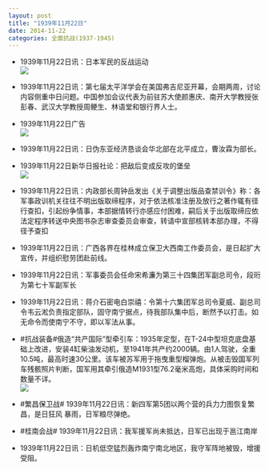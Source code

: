 ```yaml
---
layout: post
title: "1939年11月22日"
date: 2014-11-22
categories: 全面抗战(1937-1945)
---
```


<meta name="referrer" content="no-referrer" />

- 1939年11月22日讯：日本军民的反战运动 <br/><img src="https://ww2.sinaimg.cn/large/aca367d8jw1emk50p8vx5j20he172an5.jpg" />

- 1939年11月22日讯：第七届太平洋学会在美国弗吉尼亚开幕，会期两周，讨论内容侧重中日问题。中国参加会议代表为前驻苏大使颜惠庆、南开大学教授张彭春、武汉大学教授周鲠生、林语堂和银行界人士。 

- 1939年11月22日广告 <br/><img src="https://ww3.sinaimg.cn/large/aca367d8jw1emk3ahw17xj20i00detar.jpg" />

- 1939年11月22日讯：日伪东亚经济恳谈会华北部在北平成立，曹汝霖为部长。 

- 1939年11月22日新华日报社论：把敌后变成反攻的堡垒 <br/><img src="https://ww3.sinaimg.cn/large/aca367d8jw1emk1jtqfjbj210v0grtf1.jpg" />

- 1939年11月22日讯：内政部长周钟岳发出《关于调整出版品查禁训令》称：各军事政训机关往往不明出版取缔程序，对于依法核准注册及放行之著作辄有径行查扣，引起纷争情事，本部据情转行亦感应付困难，嗣后关于出版取缔应依法定程序转送中央图书杂志审查委员会审查，转请中宣部核转本部办理，不得径予查扣 

- 1939年11月22日讯：广西各界在桂林成立保卫大西南工作委员会，是日起扩大宣传，并组织慰劳团赴前线。 

- 1939年11月22日讯：军事委员会任命宋希濂为第三十四集团军副总司令，段珩为第七十军副军长 

- 1939年11月22日讯：蒋介石密电白崇禧：令第十六集团军总司令夏威、副总司令韦云淞负责指定部队，固守南宁据点，待我部队集中后，断然予以打击。如无命令而使南宁不守，即以军法从事。 

- #抗战装备#俄造“共产国际”型牵引车：1935年定型，在T-24中型坦克底盘基础上改进，安装4缸柴油发动机，至1941年共产约2000辆。由1人驾驶，全重10.5吨，最高时速30公里。该车被苏军用于拖曳重型榴弹炮。从被击毁国军列车残骸照片判断，国军用其牵引俄造M1931型76.2毫米高炮，具体采购时间和数量不详。 <br/><img src="https://ww1.sinaimg.cn/large/aca367d8jw1emjjmjuy8bj20gl18bk1f.jpg" />

- #繁昌保卫战# 1939年11月22日讯：新四军第5团以两个营的兵力力图恢复繁昌，是日狂风 暴雨，日军粮尽弹绝。 

- #桂南会战# 1939年11月22日讯：我军援军尚未抵达，日军已出现于邕江南岸 

- 1939年11月22日讯：日机低空猛烈轰炸南宁南北地区，我守军阵地被毁，增援受阻。 

